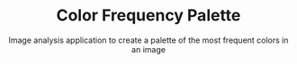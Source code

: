 ---
title: Color Frequency Palette
subtitle: Image analysis application to create a palette of the most frequent colors in an image
image: /images/projects/color-frequency-palette.jpg
---